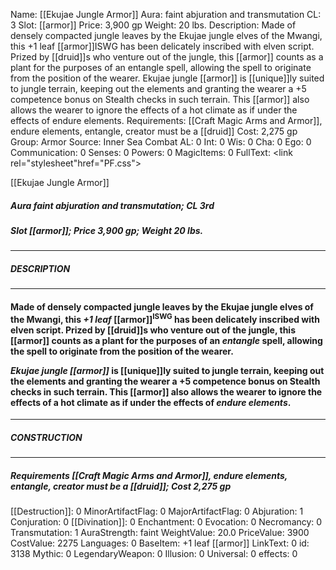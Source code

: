 Name: [[Ekujae Jungle Armor]]
Aura: faint abjuration and transmutation
CL: 3
Slot: [[armor]]
Price: 3,900 gp
Weight: 20 lbs.
Description: Made of densely compacted jungle leaves by the Ekujae jungle elves of the Mwangi, this +1 leaf [[armor]]ISWG has been delicately inscribed with elven script. Prized by [[druid]]s who venture out of the jungle, this [[armor]] counts as a plant for the purposes of an entangle spell, allowing the spell to originate from the position of the wearer. Ekujae jungle [[armor]] is [[unique]]ly suited to jungle terrain, keeping out the elements and granting the wearer a +5 competence bonus on Stealth checks in such terrain. This [[armor]] also allows the wearer to ignore the effects of a hot climate as if under the effects of endure elements.
Requirements: [[Craft Magic Arms and Armor]], endure elements, entangle, creator must be a [[druid]]
Cost: 2,275 gp
Group: Armor
Source: Inner Sea Combat
AL: 0
Int: 0
Wis: 0
Cha: 0
Ego: 0
Communication: 0
Senses: 0
Powers: 0
MagicItems: 0
FullText: <link rel="stylesheet"href="PF.css"><div class="heading"><p class="alignleft">[[Ekujae Jungle Armor]]</p><div style="clear: both;"></div></div><div><h5><b>Aura </b>faint abjuration and transmutation; <b>CL </b>3rd</h5><h5><b>Slot </b>[[armor]]; <b>Price </b>3,900 gp; <b>Weight </b>20 lbs.</h5></div><hr/><div><h5><b>DESCRIPTION</b></h5></div><hr/><div><h4><p>Made of densely compacted jungle leaves by the Ekujae jungle elves of the Mwangi, this <i>+1 leaf</i> [[armor]]<sup>ISWG</sup> has been delicately inscribed with elven script. Prized by [[druid]]s who venture out of the jungle, this [[armor]] counts as a plant for the purposes of an <i>entangle</i> spell, allowing the spell to originate from the position of the wearer.</p><p><i>Ekujae jungle [[armor]]</i> is [[unique]]ly suited to jungle terrain, keeping out the elements and granting the wearer a +5 competence bonus on Stealth checks in such terrain. This [[armor]] also allows the wearer to ignore the effects of a hot climate as if under the effects of <i>endure elements</i>.</p></h4></div><hr/><div><h5><b>CONSTRUCTION</b></h5></div><hr/><div><h5><b>Requirements </b>[[Craft Magic Arms and Armor]], <i>endure elements</i>, <i>entangle</i>, creator must be a [[druid]]; <b>Cost </b>2,275 gp</h5></div>
[[Destruction]]: 0
MinorArtifactFlag: 0
MajorArtifactFlag: 0
Abjuration: 1
Conjuration: 0
[[Divination]]: 0
Enchantment: 0
Evocation: 0
Necromancy: 0
Transmutation: 1
AuraStrength: faint
WeightValue: 20.0
PriceValue: 3900
CostValue: 2275
Languages: 0
BaseItem: +1 leaf [[armor]]
LinkText: 0
id: 3138
Mythic: 0
LegendaryWeapon: 0
Illusion: 0
Universal: 0
effects: 0

